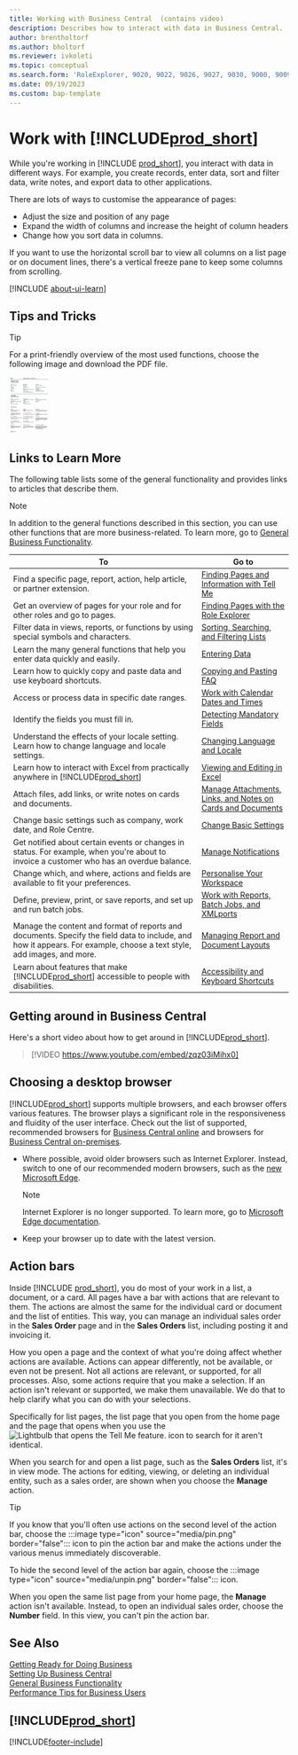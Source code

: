 ```yaml
---
title: Working with Business Central  (contains video)
description: Describes how to interact with data in Business Central.
author: brentholtorf
ms.author: bholtorf
ms.reviewer: ivkoleti
ms.topic: conceptual
ms.search.form: 'RoleExplorer, 9020, 9022, 9026, 9027, 9030, 9000, 9009, 9004, 9005, 9024, 9006, 9007, 9010, 9016, 9017'
ms.date: 09/19/2023
ms.custom: bap-template
---
```

# Work with [!INCLUDE[prod_short](includes/prod_short.md)]

While you're working in [!INCLUDE [prod_short](includes/prod_short.md)], you interact with data in different ways. For example, you create records, enter data, sort and filter data, write notes, and export data to other applications.

There are lots of ways to customise the appearance of pages: 

* Adjust the size and position of any page
* Expand the width of columns and increase the height of column headers
* Change how you sort data in columns. 

If you want to use the horizontal scroll bar to view all columns on a list page or on document lines, there's a vertical freeze pane to keep some columns from scrolling.

[!INCLUDE [about-ui-learn](includes/about-ui-learn.md)]

## <a name="cheatsheet"></a>Tips and Tricks

> [!TIP]
> For a print-friendly overview of the most used functions, choose the following image and download the PDF file.
>
> [ ![Icon for the PDF file.](media/cheat_sheet_inline.png) ](media/cheat_sheet.pdf "Icon that opens a PDF")

## Links to Learn More

The following table lists some of the general functionality and provides links to articles that describe them.

> [!NOTE]
> In addition to the general functions described in this section, you can use other functions that are more business-related. To learn more, go to [General Business Functionality](ui-across-business-areas.md).

| To  | Go to |
| --- | --- |
|Find a specific page, report, action, help article, or partner extension. |[Finding Pages and Information with Tell Me](ui-search.md) |
|Get an overview of pages for your role and for other roles and go to pages.|[Finding Pages with the Role Explorer](ui-role-explorer.md)|
|Filter data in views, reports, or functions by using special symbols and characters. |[Sorting, Searching, and Filtering Lists](ui-enter-criteria-filters.md) |
|Learn the many general functions that help you enter data quickly and easily.|[Entering Data](ui-enter-data.md)|
|Learn how to quickly copy and paste data and use keyboard shortcuts.|[Copying and Pasting FAQ](faq-copy-paste.yml)|
|Access or process data in specific date ranges. |[Work with Calendar Dates and Times](ui-enter-date-ranges.md) |
|Identify the fields you must fill in. |[Detecting Mandatory Fields](ui-mandatory-fields.md) |
|Understand the effects of your locale setting. Learn how to change language and locale settings.|[Changing Language and Locale](about-locale-language.md)|
|Learn how to interact with Excel from practically anywhere in [!INCLUDE[prod_short](includes/prod_short.md)]|[Viewing and Editing in Excel](across-work-with-excel.md)|
|Attach files, add links, or write notes on cards and documents.|[Manage Attachments, Links, and Notes on Cards and Documents](ui-how-add-link-to-record.md)|
|Change basic settings such as company, work date, and Role Centre. |[Change Basic Settings](ui-change-basic-settings.md) |
|Get notified about certain events or changes in status. For example, when you're about to invoice a customer who has an overdue balance.|[Manage Notifications](ui-smart-notifications.md)|
|Change which, and where, actions and fields are available to fit your preferences.|[Personalise Your Workspace](ui-personalization-user.md) |
|Define, preview, print, or save reports, and set up and run batch jobs.|[Work with Reports, Batch Jobs, and XMLports](ui-work-report.md)|
|Manage the content and format of reports and documents. Specify the field data to include, and how it appears. For example, choose a text style, add images, and more.|[Managing Report and Document Layouts](ui-manage-report-layouts.md) |
|Learn about features that make [!INCLUDE[prod_short](includes/prod_short.md)] accessible to people with disabilities.|[Accessibility and Keyboard Shortcuts](ui-accessibility.md)|

## Getting around in Business Central

Here's a short video about how to get around in [!INCLUDE[prod_short](includes/prod_short.md)].

> [!VIDEO https://www.youtube.com/embed/zqz03iMihx0]

## Choosing a desktop browser

[!INCLUDE[prod_short](includes/prod_short.md)] supports multiple browsers, and each browser offers various features. The browser plays a significant role in the responsiveness and fluidity of the user interface. Check out the list of supported, recommended browsers for [Business Central online](./product-requirements.md) and browsers for [Business Central on-premises](/dynamics365/business-central/dev-itpro/deployment/system-requirement-business-central-v15).

- Where possible, avoid older browsers such as Internet Explorer. Instead, switch to one of our recommended modern browsers, such as the [new Microsoft Edge](https://www.microsoft.com/edge/).  

    > [!NOTE]
    > Internet Explorer is no longer supported. To learn more, go to [Microsoft Edge documentation](https://support.microsoft.com/hub/4337664/microsoft-edge-help).
- Keep your browser up to date with the latest version.

## Action bars

Inside [!INCLUDE [prod_short](includes/prod_short.md)], you do most of your work in a list, a document, or a card. All pages have a bar with actions that are relevant to them. The actions are almost the same for the individual card or document and the list of entities. This way, you can manage an individual sales order in the **Sales Order** page and in the **Sales Orders** list, including posting it and invoicing it.  

How you open a page and the context of what you're doing affect whether actions are available. Actions can appear differently, not be available, or even not be present. Not all actions are relevant, or supported, for all processes. Also, some actions require that you make a selection. If an action isn't relevant or supported, we make them unavailable. We do that to help clarify what you can do with your selections.

Specifically for list pages, the list page that you open from the home page and the page that opens when you use the ![Lightbulb that opens the Tell Me feature.](media/ui-search/search_small.png "Tell me what you want to do") icon to search for it aren't identical.  

When you search for and open a list page, such as the **Sales Orders** list, it's in view mode. The actions for editing, viewing, or deleting an individual entity, such as a sales order, are shown when you choose the **Manage** action.  

> [!TIP]
> If you know that you'll often use actions on the second level of the action bar, choose the :::image type="icon" source="media/pin.png" border="false"::: icon to pin the action bar and make the actions under the various menus immediately discoverable.
>
> To hide the second level of the action bar again, choose the :::image type="icon" source="media/unpin.png" border="false"::: icon.

When you open the same list page from your home page, the **Manage** action isn't available. Instead, to open an individual sales order, choose the **Number** field. In this view, you can't pin the action bar.  

## See Also

[Getting Ready for Doing Business](ui-get-ready-business.md)  
[Setting Up Business Central](setup.md)  
[General Business Functionality](ui-across-business-areas.md)  
[Performance Tips for Business Users](/dynamics365/business-central/dev-itpro/performance/performance-users?toc=/dynamics365/business-central/toc.json)

## [!INCLUDE[prod_short](includes/free_trial_md.md)]

[!INCLUDE[footer-include](includes/footer-banner.md)]
